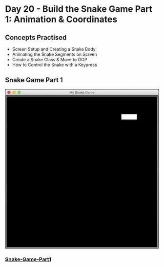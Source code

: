 # Day 20 - Build the Snake Game Part 1: Animation & Coordinates
## Concepts Practised
- Screen Setup and Creating a Snake Body
- Animating the Snake Segments on Screen
- Create a Snake Class & Move to OOP
- How to Control the Snake with a Keypress

## Snake Game Part 1

![snake game](snake_game.gif)

### [Snake-Game-Part1](https://github.com/darshannn10/100-days-of-Python/tree/main/day20/Snake%20Game-1)
